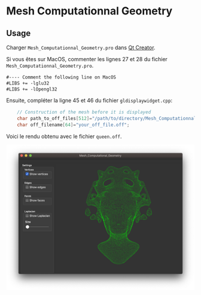 # Mesh Computationnal Geometry

## Usage

Charger ```Mesh_Computationnal_Geometry.pro``` dans [Qt Creator](https://www.qt.io).

Si vous êtes sur MacOS, commenter les lignes 27 et 28 du fichier ```Mesh_Computationnal_Geometry.pro```.

```
#---- Comment the following line on MacOS
#LIBS += -lglu32
#LIBS += -lOpengl32
```

Ensuite, compléter la ligne 45 et 46 du fichier ```gldisplaywidget.cpp```:    

```c++
    // Construction of the mesh before it is displayed
    char path_to_off_files[512]="/path/to/directory/Mesh_Computationnal_Geometry/off_files/";
    char off_filename[64]="your_off_file.off";
```

Voici le rendu obtenu avec le fichier ```queen.off```.

![](docs/main_window.png)